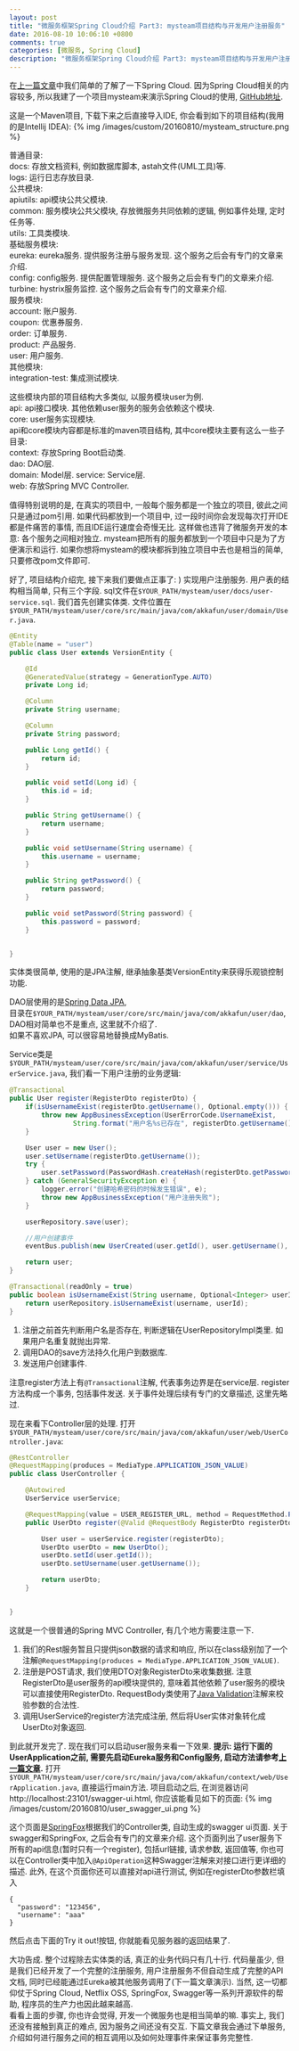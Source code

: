 ```yaml
---
layout: post
title: "微服务框架Spring Cloud介绍 Part3: mysteam项目结构与开发用户注册服务"
date: 2016-08-10 10:06:10 +0800
comments: true
categories: [微服务, Spring Cloud]
description: "微服务框架Spring Cloud介绍 Part3: mysteam项目结构与开发用户注册服务"
---
```


在[上一篇文章](http://skaka.me/blog/2016/08/04/springcloud2/)中我们简单的了解了一下Spring Cloud.
因为Spring Cloud相关的内容较多, 所以我建了一个项目mysteam来演示Spring Cloud的使用, [GitHub地址](https://github.com/sunnykaka/mysteam).

这是一个Maven项目, 下载下来之后直接导入IDE, 你会看到如下的项目结构(我用的是Intellij IDEA):
{% img /images/custom/20160810/mysteam_structure.png %}

普通目录:  
docs: 存放文档资料, 例如数据库脚本, astah文件(UML工具)等.  
logs: 运行日志存放目录.  
公共模块:  
apiutils: api模块公共父模块.  
common: 服务模块公共父模块, 存放微服务共同依赖的逻辑, 例如事件处理, 定时任务等.  
utils: 工具类模块.  
基础服务模块:  
eureka: eureka服务. 提供服务注册与服务发现. 这个服务之后会有专门的文章来介绍.  
config: config服务. 提供配置管理服务. 这个服务之后会有专门的文章来介绍.  
turbine: hystrix服务监控. 这个服务之后会有专门的文章来介绍.  
服务模块:  
account: 账户服务.  
coupon: 优惠券服务.  
order: 订单服务.  
product: 产品服务.  
user: 用户服务.  
其他模块:  
integration-test: 集成测试模块.  

这些模块内部的项目结构大多类似, 以服务模块user为例.  
api: api接口模块. 其他依赖user服务的服务会依赖这个模块.  
core: user服务实现模块.  
api和core模块内容都是标准的maven项目结构, 其中core模块主要有这么一些子目录:  
context: 存放Spring Boot启动类.  
dao: DAO层.  
domain: Model层.
service: Service层.  
web: 存放Spring MVC Controller.  

值得特别说明的是, 在真实的项目中, 一般每个服务都是一个独立的项目, 彼此之间只是通过pom引用. 如果代码都放到一个项目中,
过一段时间你会发现每次打开IDE都是件痛苦的事情, 而且IDE运行速度会奇慢无比. 这样做也违背了微服务开发的本意: 各个服务之间相对独立.
mysteam把所有的服务都放到一个项目中只是为了方便演示和运行. 如果你想将mysteam的模块都拆到独立项目中去也是相当的简单, 只要修改pom文件即可.  

好了, 项目结构介绍完, 接下来我们要做点正事了: ) 实现用户注册服务.
用户表的结构相当简单, 只有三个字段. sql文件在`$YOUR_PATH/mysteam/user/docs/user-service.sql`. 我们首先创建实体类.
文件位置在`$YOUR_PATH/mysteam/user/core/src/main/java/com/akkafun/user/domain/User.java`.
```java
@Entity
@Table(name = "user")
public class User extends VersionEntity {

    @Id
    @GeneratedValue(strategy = GenerationType.AUTO)
    private Long id;

    @Column
    private String username;

    @Column
    private String password;

    public Long getId() {
        return id;
    }

    public void setId(Long id) {
        this.id = id;
    }

    public String getUsername() {
        return username;
    }

    public void setUsername(String username) {
        this.username = username;
    }

    public String getPassword() {
        return password;
    }

    public void setPassword(String password) {
        this.password = password;
    }


}
```
实体类很简单, 使用的是JPA注解, 继承抽象基类VersionEntity来获得乐观锁控制功能.  

DAO层使用的是[Spring Data JPA](http://docs.spring.io/spring-data/data-jpa/docs/current/reference/html/),  
目录在`$YOUR_PATH/mysteam/user/core/src/main/java/com/akkafun/user/dao`, DAO相对简单也不是重点, 这里就不介绍了.  
如果不喜欢JPA, 可以很容易地替换成MyBatis.

Service类是`$YOUR_PATH/mysteam/user/core/src/main/java/com/akkafun/user/service/UserService.java`, 我们看一下用户注册的业务逻辑:
```java
@Transactional
public User register(RegisterDto registerDto) {
    if(isUsernameExist(registerDto.getUsername(), Optional.empty())) {                         //1
        throw new AppBusinessException(UserErrorCode.UsernameExist,
                String.format("用户名%s已存在", registerDto.getUsername()));
    }

    User user = new User();
    user.setUsername(registerDto.getUsername());
    try {
        user.setPassword(PasswordHash.createHash(registerDto.getPassword()));
    } catch (GeneralSecurityException e) {
        logger.error("创建哈希密码的时候发生错误", e);
        throw new AppBusinessException("用户注册失败");
    }

    userRepository.save(user);                                                                  //2

    //用户创建事件
    eventBus.publish(new UserCreated(user.getId(), user.getUsername(), user.getCreateTime()));  //3

    return user;
}

@Transactional(readOnly = true)
public boolean isUsernameExist(String username, Optional<Integer> userId) {
    return userRepository.isUsernameExist(username, userId);
}

```
1. 注册之前首先判断用户名是否存在, 判断逻辑在UserRepositoryImpl类里. 如果用户名重复就抛出异常.  
2. 调用DAO的save方法持久化用户到数据库.  
3. 发送用户创建事件.  

注意register方法上有`@Transactional`注解, 代表事务边界是在service层. register方法构成一个事务, 包括事件发送.
关于事件处理后续有专门的文章描述, 这里先略过.

现在来看下Controller层的处理. 打开`$YOUR_PATH/mysteam/user/core/src/main/java/com/akkafun/user/web/UserController.java`:
```java
@RestController
@RequestMapping(produces = MediaType.APPLICATION_JSON_VALUE)                  //1
public class UserController {

    @Autowired
    UserService userService;

    @RequestMapping(value = USER_REGISTER_URL, method = RequestMethod.POST)
    public UserDto register(@Valid @RequestBody RegisterDto registerDto) {    //2

        User user = userService.register(registerDto);                        //3
        UserDto userDto = new UserDto();
        userDto.setId(user.getId());
        userDto.setUsername(user.getUsername());

        return userDto;
    }


}
```
这就是一个很普通的Spring MVC Controller, 有几个地方需要注意一下.
1. 我们的Rest服务暂且只提供json数据的请求和响应, 所以在class级别加了一个注解`@RequestMapping(produces = MediaType.APPLICATION_JSON_VALUE)`.
2. 注册是POST请求, 我们使用DTO对象RegisterDto来收集数据. 注意RegisterDto是user服务的api模块提供的, 意味着其他依赖了user服务的模块可以直接使用RegisterDto.
RequestBody类使用了[Java Validation](http://docs.spring.io/spring/docs/current/spring-framework-reference/html/validation.html)注解来校验参数的合法性.
3. 调用UserService的register方法完成注册, 然后将User实体对象转化成UserDto对象返回.

到此就开发完了. 现在我们可以启动user服务来看一下效果.
**提示: 运行下面的UserApplication之前, 需要先启动Eureka服务和Config服务, 启动方法请参考[上一篇文章](http://skaka.me/blog/2016/08/04/springcloud2/).**
打开`$YOUR_PATH/mysteam/user/core/src/main/java/com/akkafun/context/web/UserApplication.java`, 直接运行main方法.
项目启动之后, 在浏览器访问http://localhost:23101/swagger-ui.html, 你应该能看见如下的页面:
{% img /images/custom/20160810/user_swagger_ui.png %}

这个页面是[SpringFox](http://springfox.github.io/springfox)根据我们的Controller类, 自动生成的swagger ui页面.
关于swagger和SpringFox, 之后会有专门的文章来介绍. 这个页面列出了user服务下所有的api信息(暂时只有一个register), 包括url链接, 请求参数, 返回值等,
你也可以在Controller类中加入`@ApiOperation`这种Swagger注解来对接口进行更详细的描述. 此外, 在这个页面你还可以直接对api进行测试, 例如在registerDto参数栏填入
```
{
  "password": "123456",
  "username": "aaa"
}
```
然后点击下面的Try it out!按钮, 你就能看见服务器的返回结果了.  

大功告成. 整个过程除去实体类的话, 真正的业务代码只有几十行. 代码量虽少, 但是我们已经开发了一个完整的注册服务, 用户注册服务不但自动生成了完整的API文档,
同时已经能通过Eureka被其他服务调用了(下一篇文章演示). 当然, 这一切都仰仗于Spring Cloud, Netflix OSS, SpringFox, Swagger等一系列开源软件的帮助, 程序员的生产力也因此越来越高.  
看看上面的步骤, 你也许会觉得, 开发一个微服务也是相当简单的嘛. 事实上, 我们还没有接触到真正的难点, 因为服务之间还没有交互.
下篇文章我会通过下单服务, 介绍如何进行服务之间的相互调用以及如何处理事件来保证事务完整性.
